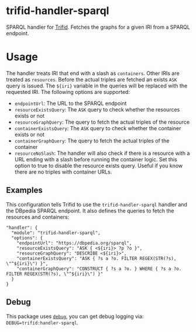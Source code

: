 # trifid-handler-sparql

SPARQL handler for [Trifid](https://github.com/zazuko/trifid).
Fetches the graphs for a given IRI from a SPARQL endpoint.

# Usage

The handler treats IRI that end with a slash as `containers`.
Other IRIs are treated as `resources`.
Before the actual triples are fetched an exists `ASK` query is issued.
The `${iri}` variable in the queries will be replaced with the requested IRI.
The following options are supported:
 
- `endpointUrl`: The URL to the SPARQL endpoint
- `resourceExistsQuery`: The `ASK` query to check whether the resources exists or not
- `resourceGraphQuery`: The query to fetch the actual triples of the resource
- `containerExistsQuery`: The `ASK` query to check whether the container exists or not
- `containerGraphQuery`: The query to fetch the actual triples of the container
- `resourceNoSlash`: The handler will also check if there is a resource with a URL ending
  with a slash before running the container logic.
  Set this option to true to disable the resource exists query.
  Useful if you know there are no triples with container URLs.

## Examples

This configuration tells Trifid to use the `trifid-handler-sparql` handler and the DBpedia SPARQL endpoint.
It also defines the queries to fetch the resources and containers: 

```
"handler": {
  "module": "trifid-handler-sparql",
  "options": {
    "endpointUrl": "https://dbpedia.org/sparql",
    "resourceExistsQuery": "ASK { <${iri}> ?p ?o }",
    "resourceGraphQuery": "DESCRIBE <${iri}>",
    "containerExistsQuery": "ASK { ?s a ?o. FILTER REGEX(STR(?s), \"^${iri}\") }",
    "containerGraphQuery": "CONSTRUCT { ?s a ?o. } WHERE { ?s a ?o. FILTER REGEX(STR(?s), \"^${iri}\") }"
  }
}
```

## Debug

This package uses [`debug`](https://www.npmjs.com/package/debug), you can get debug logging via: `DEBUG=trifid:handler-sparql`.
